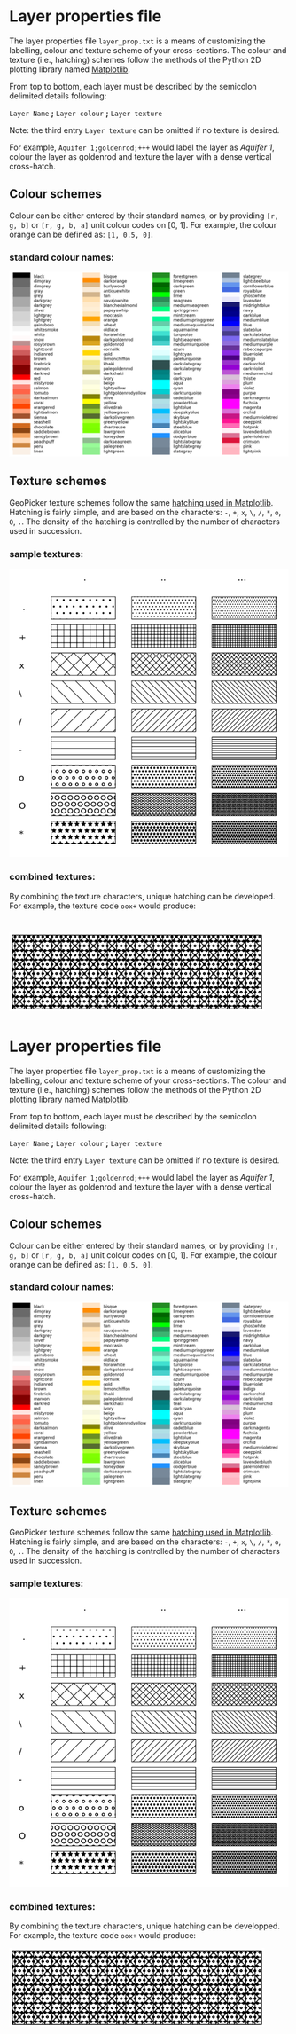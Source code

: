 
# Layer properties file

The layer properties file `layer_prop.txt` is a means of customizing the labelling, colour and texture scheme of your cross-sections. The colour and texture (i.e., hatching) schemes follow the methods of the Python 2D plotting library named [Matplotlib](http://matplotlib.org).

From top to bottom, each layer must be described by the semicolon delimited details following:

`Layer Name` **;** `Layer colour` **;** `Layer texture`

Note: the third entry `Layer texture` can be omitted if no texture is desired.

For example, `Aquifer 1;goldenrod;+++` would label the layer as _Aquifer 1_, colour the layer as goldenrod and texture the layer with a dense vertical cross-hatch.

## Colour schemes

Colour can be either entered by their standard names, or by providing `[r, g, b]` or `[r, g, b, a]` unit colour codes on [0, 1]. For example, the colour orange can be defined as: `[1, 0.5, 0]`.

### standard colour names:

![standard named colours](/doc/images/colours_1.png)

## Texture schemes

GeoPicker texture schemes follow the same [hatching used in Matplotlib](http://matplotlib.org/examples/pylab_examples/hatch_demo.html). Hatching is fairly simple, and are based on the characters: `-`, `+`, `x`, `\`, `/`, `*`, `o`, `O`, `.`. The density of the hatching is controlled by the number of characters used in succession.

### sample textures:

![standard textures](/doc/images/textures_1.png)

### combined textures:

By combining the texture characters, unique hatching can be developed. For example, the texture code `oox+` would produce:

![combined texture](/doc/images/textures_2.png)
=======
# Layer properties file

The layer properties file `layer_prop.txt` is a means of customizing the labelling, colour and texture scheme of your cross-sections. The colour and texture (i.e., hatching) schemes follow the methods of the Python 2D plotting library named [Matplotlib](http://matplotlib.org).

From top to bottom, each layer must be described by the semicolon delimited details following:

`Layer Name` **;** `Layer colour` **;** `Layer texture`

Note: the third entry `Layer texture` can be omitted if no texture is desired.

For example, `Aquifer 1;goldenrod;+++` would label the layer as _Aquifer 1_, colour the layer as goldenrod and texture the layer with a dense vertical cross-hatch.

## Colour schemes

Colour can be either entered by their standard names, or by providing `[r, g, b]` or `[r, g, b, a]` unit colour codes on [0, 1]. For example, the colour orange can be defined as: `[1, 0.5, 0]`.

### standard colour names:

![standard named colours](/doc/images/colours_1.png)

## Texture schemes

GeoPicker texture schemes follow the same [hatching used in Matplotlib](http://matplotlib.org/examples/pylab_examples/hatch_demo.html). Hatching is fairly simple, and are based on the characters: `-`, `+`, `x`, `\`, `/`, `*`, `o`, `O`, `.`. The density of the hatching is controlled by the number of characters used in succession.

### sample textures:

![standard textures](/doc/images/textures_1.png)

### combined textures:

By combining the texture characters, unique hatching can be developped. For example, the texture code `oox+` would produce:

![combined texture](/doc/images/textures_2.png)
